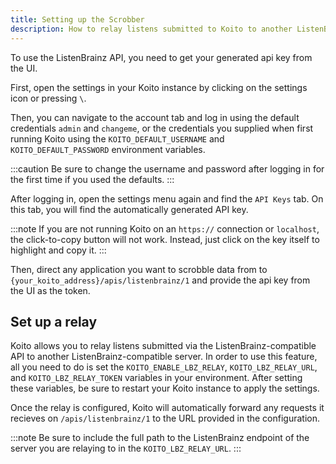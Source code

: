 ```yaml
---
title: Setting up the Scrobber
description: How to relay listens submitted to Koito to another ListenBrainz compatible server.
---
```


To use the ListenBrainz API, you need to get your generated api key from the UI.

First, open the settings in your Koito instance by clicking on the settings icon or pressing `\`.

Then, you can navigate to the account tab and log in using the default credentials `admin` and `changeme`, or
the credentials you supplied when first running Koito using the `KOITO_DEFAULT_USERNAME` and `KOITO_DEFAULT_PASSWORD` environment variables.

:::caution
Be sure to change the username and password after logging in for the first time if you used the defaults.
:::

After logging in, open the settings menu again and find the `API Keys` tab. On this tab, you will find the automatically generated API key.

:::note
If you are not running Koito on an `https://` connection or `localhost`,  the click-to-copy button will not work. Instead, just click on the key itself to highlight and copy it.
:::

Then, direct any application you want to scrobble data from to `{your_koito_address}/apis/listenbrainz/1` and provide the api key from the UI as the token.

## Set up a relay

Koito allows you to relay listens submitted via the ListenBrainz-compatible API to another ListenBrainz-compatible server.
In order to use this feature, all you need to do is set the `KOITO_ENABLE_LBZ_RELAY`, `KOITO_LBZ_RELAY_URL`, and `KOITO_LBZ_RELAY_TOKEN` variables in your environment.
After setting these variables, be sure to restart your Koito instance to apply the settings.

Once the relay is configured, Koito will automatically forward any requests it recieves on `/apis/listenbrainz/1` to the URL provided in the configuration.

:::note
Be sure to include the full path to the ListenBrainz endpoint of the server you are relaying to in the `KOITO_LBZ_RELAY_URL`.
:::
